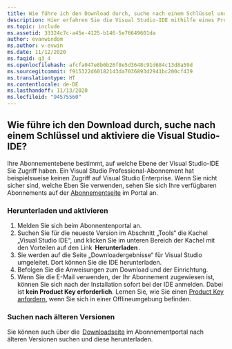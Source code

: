 ```yaml
---
title: Wie führe ich den Download durch, suche nach einem Schlüssel und aktiviere die Visual Studio-IDE?
description: Hier erfahren Sie die Visual Studio-IDE mithilfe eines Product Keys herunterladen, installieren und aktivieren.
ms.topic: include
ms.assetid: 33324c7c-a45e-4125-b146-5e76649601da
author: evanwindom
ms.author: v-evwin
ms.date: 11/12/2020
ms.faqid: q3_4
ms.openlocfilehash: afcfa047e8b6b26f8e5d3648c91d684c13d8a59d
ms.sourcegitcommit: f915322d60182143da7036893d2941bc200cf439
ms.translationtype: HT
ms.contentlocale: de-DE
ms.lasthandoff: 11/13/2020
ms.locfileid: "94575560"
---
```

## <a name="how-do-i-download-find-a-key-and-activate-the-visual-studio-ide"></a>Wie führe ich den Download durch, suche nach einem Schlüssel und aktiviere die Visual Studio-IDE?
Ihre Abonnementebene bestimmt, auf welche Ebene der Visual Studio-IDE Sie Zugriff haben. Ein Visual Studio Professional-Abonnement hat beispielsweise keinen Zugriff auf Visual Studio Enterprise. Wenn Sie nicht sicher sind, welche Eben Sie verwenden, sehen Sie sich Ihre verfügbaren Abonnements auf der [Abonnementseite](https://my.visualstudio.com/subscriptions) im Portal an. 

### <a name="how-to-download-and-activate"></a>Herunterladen und aktivieren 
1. Melden Sie sich beim Abonnentenportal an.  
0. Suchen Sie für die neueste Version im Abschnitt „Tools“ die Kachel „Visual Studio IDE“, und klicken Sie im unteren Bereich der Kachel mit den Vorteilen auf den Link  **Herunterladen** .  
0. Sie werden auf die Seite „Downloadergebnisse“ für Visual Studio umgeleitet. Dort können Sie die IDE herunterladen.  
0. Befolgen Sie die Anweisungen zum Download und der Einrichtung. 
0. Wenn Sie die E-Mail verwenden, der Ihr Abonnement zugewiesen ist, können Sie sich nach der Installation sofort bei der IDE anmelden. Dabei ist **kein Product Key erforderlich**. Lernen Sie, wie Sie einen [Product Key anfordern](https://docs.microsoft.com/visualstudio/subscriptions/find-keys), wenn Sie sich in einer Offlineumgebung befinden.

### <a name="find-an-older-version"></a>Suchen nach älteren Versionen 
Sie können auch über die  [Downloadseite](https://my.visualstudio.com/Downloads?q=Visual%20Studio%20for%20mac&pgroup=) im Abonnementportal nach älteren Versionen suchen und diese herunterladen.